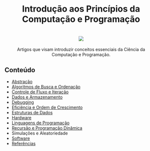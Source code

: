<h1 align="center">Introdução aos Princípios da Computação e Programação</h1>

<h1 align="center">
    <img src="https://i.ibb.co/RSHPr9c/intro-Comp.png"> </br>
</h1>

<p align="center">Artigos que visam introduzir conceitos essenciais da Ciência da Computação e Programação.</p>

## Conteúdo

- [Abstração](https://github.com/the-akira/IntroComp/blob/master/materiais/Abstra%C3%A7%C3%A3o/Artigo.md)
- [Algoritmos de Busca e Ordenação](https://github.com/the-akira/IntroComp/blob/master/materiais/Algoritmos%20de%20Busca%20e%20Ordena%C3%A7%C3%A3o/Artigo.md)
- [Controle de Fluxo e Iteração](https://github.com/the-akira/IntroComp/blob/master/materiais/Controle%20de%20Fluxo%20e%20Itera%C3%A7%C3%A3o/Controle%20de%20Fluxo%20e%20Itera%C3%A7%C3%A3o.md)
- [Dados e Armazenamento](https://github.com/the-akira/IntroComp/blob/master/materiais/Dados%20e%20Armazenamento/Artigo.md)
- [Debugging](https://github.com/the-akira/IntroComp/blob/master/materiais/Debugging/Debugging.md)
- [Eficiência e Ordem de Crescimento](https://github.com/the-akira/IntroComp/blob/master/materiais/Efici%C3%AAncia%20e%20Ordem%20de%20Crescimento/Artigo.md)
- [Estruturas de Dados](https://github.com/the-akira/IntroComp/blob/master/materiais/Estruturas%20de%20Dados/Artigo.md)
- [Hardware](https://github.com/the-akira/IntroComp/blob/master/materiais/Hardware/Artigo.md)
- [Linguagens de Programação](https://github.com/the-akira/IntroComp/blob/master/materiais/Linguagens%20de%20Programa%C3%A7%C3%A3o/Artigo.md)
- [Recursão e Programação Dinâmica](https://github.com/the-akira/IntroComp/blob/master/materiais/Recurs%C3%A3o/Artigo.md)
- Simulações e Aleatoriedade
- [Software](https://github.com/the-akira/IntroComp/blob/master/materiais/Software/Artigo.md)
- [Referências](https://github.com/the-akira/IntroComp/blob/master/materiais/Refer%C3%AAncias.md)